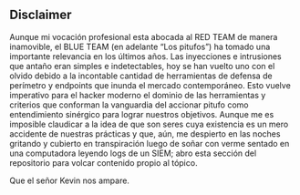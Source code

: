 ## Disclaimer

Aunque mi vocación profesional esta abocada al RED TEAM de manera inamovible, el BLUE TEAM (en adelante “Los pitufos”) ha tomado una importante relevancia en los últimos años.
Las inyecciones e intrusiones que antaño eran simples e indetectables, hoy se han vuelto uno con el olvido debido a la incontable cantidad de herramientas de defensa de perímetro y endpoints que inunda el mercado contemporáneo.
Esto vuelve imperativo para el hacker moderno el dominio de las herramientas y criterios que conforman la vanguardia del accionar pitufo como entendimiento sinérgico para lograr nuestros objetivos.
Aunque me es imposible claudicar a la idea de que son seres cuya existencia es un mero accidente de nuestras prácticas y que, aún, me despierto en las noches gritando y cubierto en transpiración luego de soñar con verme sentado en una computadora leyendo logs de un SIEM; 
abro esta sección del repositorio para volcar contenido propio al tópico.

Que el señor Kevin nos ampare.
